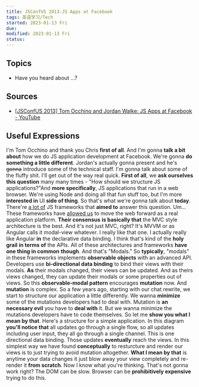 ```yaml
---
title: JSConfUS 2013-JS Apps at Facebook
tags: 英语学习/Tech    
started: 2023-01-13 Fri
due: 
modified: 2023-01-13 Fri
status: 
---
```

## Topics
- Have you heard about ...?
## Sources
- [[JSConfUS 2013] Tom Occhino and Jordan Walke: JS Apps at Facebook - YouTube](https://www.youtube.com/watch?v=GW0rj4sNH2w&t=12s)
## Useful Expressions
I'm Tom Occhino and thank you Chris **first of all**.
And I'm gonna **talk a bit about** how we do JS application development at Facebook.
We're gonna **do something a little different**. Jordan's actually gonna present and he's ~~gonna~~ introduce some of the technical staff. I'm gonna talk about some of the fluffy shit. I'll get out of the way real quick. 
**First of all**, we **ask ourselves this question** many many times - "How should we structure JS applications?"And **more specifically**, JS applications that run in a web browser. 
We're using Node and doing all that fun stuff too, but I'm more **interested in** UI **side of thing**. So that's what we're gonna talk about **today**.
There're <u>a lot of</u> JS frameworks that **aimed to** answer this question.
Um... These frameworks have <u>allowed us</u> to move the web forward as a real application platform.
**Their consensus** **is basically that** the MVC style architecture is the best. And it's not just MVC, right? It's MVVM or as Angular calls it modal-view whatever. I really like that one.
I actually really like Angular **in** the declarative data binding. I think that's kind of the **holy grail** **in terms of** the APIs.
All of these architectures and frameworks **have one thing in common** **though**. And that's "Modals." So **typically**, "modals" in these frameworks implements **observable objects** with an advanced API. Developers use **bi-directional data binding** to bind their views with their modals. **As** their modals changed, their views can be updated. And as theirs views changed, they can update their modals or some properties out of views.
So this **observable-modal pattern** encourages **mutation** now.
And **mutation** is complex. So a few years ago, starting with our chat rewrite, we start to structure our application a little differently. We wanna **minimize** some of the mutations developers had to deal with. Mutation is **an necessary evil** you have to **deal with** it. But we wanna minimize the mutations developers have to code themselves. 
So let me **show you what I mean by that**. 
Here's a structure for a simple application. In this diagram **you'll notice that** all updates go through a single flow, so all updates including user input, they all go through a single channel. This is one directional data binding. Those updates **eventually** reach the views. In this simplest way we have found **conceptually** to resturcture and render our views is to just trying to avoid mutation altogether. **What I mean by that** is anytime your data changes it just blow away your view completely and re-render it **from scratch**. Now I know what you're thinking. That's not gonna work right? The DOM can be slow. Browser can be **prohibitively expensive** trying to do this. 
